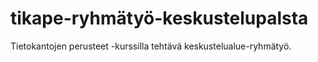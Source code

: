# tikape-ryhmätyö-keskustelupalsta

Tietokantojen perusteet -kurssilla tehtävä keskustelualue-ryhmätyö.


